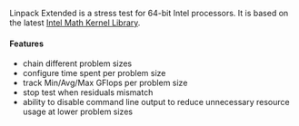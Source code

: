 Linpack Extended is a stress test for 64-bit Intel processors. It is based on the latest [Intel Math Kernel Library](https://software.intel.com/content/www/us/en/develop/articles/intel-mkl-benchmarks-suite.html).

#### Features
- chain different problem sizes
- configure time spent per problem size
- track Min/Avg/Max GFlops per problem size
- stop test when residuals mismatch
- ability to disable command line output to reduce unnecessary resource usage at lower problem sizes